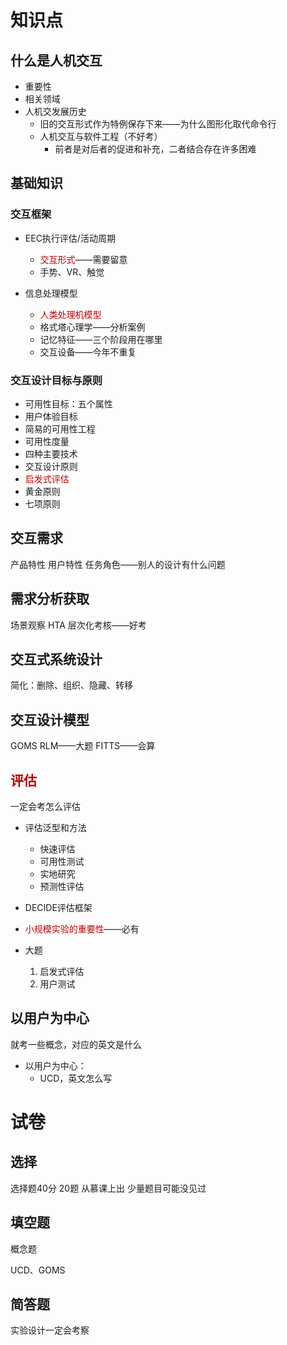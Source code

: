 # 知识点

## 什么是人机交互

- 重要性
- 相关领域
- 人机交发展历史
	- 旧的交互形式作为特例保存下来——为什么图形化取代命令行
	- 人机交互与软件工程（不好考）
		- 前者是对后者的促进和补充，二者结合存在许多困难

## 基础知识

### 交互框架

- EEC执行评估/活动周期
	- <font color="#c00000">交互形式</font>——需要留意
	- 手势、VR、触觉

- 信息处理模型
	- <font color="#c00000">人类处理机模型</font>
	- 格式塔心理学——分析案例
	- 记忆特征——三个阶段用在哪里
	- 交互设备——今年不重复


### 交互设计目标与原则

- 可用性目标：五个属性
- 用户体验目标
- 简易的可用性工程
- 可用性度量
- 四种主要技术
- 交互设计原则
- <font color="#c00000">启发式评估</font>
- 黄金原则
- 七项原则




## 交互需求

产品特性
用户特性
任务角色——别人的设计有什么问题

## 需求分析获取

场景观察
HTA 层次化考核——好考

## 交互式系统设计

简化：删除、组织、隐藏、转移

## 交互设计模型

GOMS
RLM——大题
FITTS——会算

## <font color="#c00000">评估</font>

一定会考怎么评估

- 评估泛型和方法
	- 快速评估
	- 可用性测试
	- 实地研究
	- 预测性评估

- DECIDE评估框架
- <font color="#c00000">小规模实验的重要性</font>——必有



- 大题
	1. 启发式评估
	2. 用户测试

## 以用户为中心

就考一些概念，对应的英文是什么

- 以用户为中心：
	- UCD，英文怎么写


# 试卷

## 选择

选择题40分
20题
从慕课上出
少量题目可能没见过

## 填空题

概念题

UCD、GOMS

## 简答题


实验设计一定会考察



